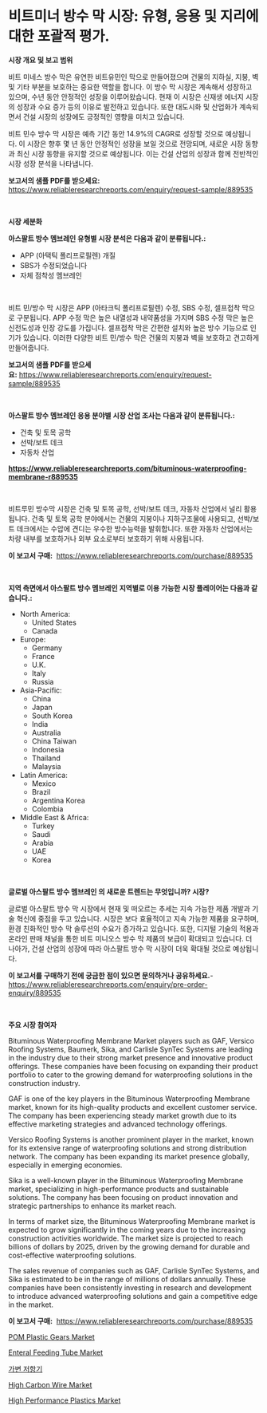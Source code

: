 <p><h1>비트미너 방수 막 시장: 유형, 응용 및 지리에 대한 포괄적 평가.</h1></p><p><strong>시장 개요 및 보고 범위</strong></p>
<p><p>비트 미네스 방수 막은 유연한 비트유민인 막으로 만들어졌으며 건물의 지하실, 지붕, 벽 및 기타 부분을 보호하는 중요한 역할을 합니다. 이 방수 막 시장은 계속해서 성장하고 있으며, 수년 동안 안정적인 성장을 이루어왔습니다. 현재 이 시장은 신재생 에너지 시장의 성장과 수요 증가 등의 이유로 발전하고 있습니다. 또한 대도시화 및 산업화가 계속되면서 건설 시장의 성장에도 긍정적인 영향을 미치고 있습니다.</p><p>비트 민수 방수 막 시장은 예측 기간 동안 14.9%의 CAGR로 성장할 것으로 예상됩니다. 이 시장은 향후 몇 년 동안 안정적인 성장을 보일 것으로 전망되며, 새로운 시장 동향과 최신 시장 동향을 유지할 것으로 예상됩니다. 이는 건설 산업의 성장과 함께 전반적인 시장 성장 분석을 나타냅니다.</p></p>
<p><strong>보고서의 샘플 PDF를 받으세요:</strong> <a href="https://www.reliableresearchreports.com/enquiry/request-sample/889535">https://www.reliableresearchreports.com/enquiry/request-sample/889535</a></p>
<p>&nbsp;</p>
<p><strong>시장 세분화</strong></p>
<p><strong>아스팔트 방수 멤브레인 유형별 시장 분석은 다음과 같이 분류됩니다.:</strong></p>
<p><ul><li>APP (아택틱 폴리프로필렌) 개질</li><li>SBS가 수정되었습니다</li><li>자체 점착성 멤브레인</li></ul></p>
<p>&nbsp;</p>
<p><p>비트 민/방수 막 시장은 APP (아타크틱 폴리프로필렌) 수정, SBS 수정, 셀프접착 막으로 구분됩니다. APP 수정 막은 높은 내열성과 내약품성을 가지며 SBS 수정 막은 높은 신전도성과 인장 강도를 가집니다. 셀프접착 막은 간편한 설치와 높은 방수 기능으로 인기가 있습니다. 이러한 다양한 비트 민/방수 막은 건물의 지붕과 벽을 보호하고 견고하게 만들어줍니다.</p></p>
<p><strong>보고서의 샘플 PDF를 받으세요:</strong>&nbsp;<a href="https://www.reliableresearchreports.com/enquiry/request-sample/889535">https://www.reliableresearchreports.com/enquiry/request-sample/889535</a></p>
<p>&nbsp;</p>
<p><strong> 아스팔트 방수 멤브레인 응용 분야별 시장 산업 조사는 다음과 같이 분류됩니다.:</strong></p>
<p><ul><li>건축 및 토목 공학</li><li>선박/보트 데크</li><li>자동차 산업</li></ul></p>
<p><strong><a href="https://www.reliableresearchreports.com/bituminous-waterproofing-membrane-r889535">https://www.reliableresearchreports.com/bituminous-waterproofing-membrane-r889535</a></strong></p>
<p>&nbsp;</p>
<p><p>비트루민 방수막 시장은 건축 및 토목 공학, 선박/보트 데크, 자동차 산업에서 널리 활용됩니다. 건축 및 토목 공학 분야에서는 건물의 지붕이나 지하구조물에 사용되고, 선박/보트 데크에서는 수압에 견디는 우수한 방수능력을 발휘합니다. 또한 자동차 산업에서는 차량 내부를 보호하거나 외부 요소로부터 보호하기 위해 사용됩니다.</p></p>
<p><strong>이 보고서 구매:</strong>&nbsp; <a href="https://www.reliableresearchreports.com/purchase/889535">https://www.reliableresearchreports.com/purchase/889535</a></p>
<p>&nbsp;</p>
<p><strong>지역 측면에서 아스팔트 방수 멤브레인 지역별로 이용 가능한 시장 플레이어는 다음과 같습니다.:</strong></p>
<p><ul>
    <li>
        North America:
        <ul>
            <li>United States</li>
            <li>Canada</li>
        </ul>
    </li>
    <li>
        Europe:
        <ul>
            <li>Germany</li>
            <li>France</li>
            <li>U.K.</li>
            <li>Italy</li>
            <li>Russia</li>
        </ul>
    </li>
    <li>
        Asia-Pacific:
        <ul>
            <li>China</li>
            <li>Japan</li>
            <li>South Korea</li>
            <li>India</li>
            <li>Australia</li>
            <li>China Taiwan</li>
            <li>Indonesia</li>
            <li>Thailand</li>
            <li>Malaysia</li>
        </ul>
    </li>
    <li>
        Latin America:
        <ul>
            <li>Mexico</li>
            <li>Brazil</li>
            <li>Argentina Korea</li>
            <li>Colombia</li>
        </ul>
    </li>
    <li>
        Middle East & Africa:
        <ul>
            <li>Turkey</li>
            <li>Saudi</li>
            <li>Arabia</li>
            <li>UAE</li>
            <li>Korea</li>
        </ul>
    </li>
    </ul></p>
<p>&nbsp;</p>
<p><strong>글로벌 아스팔트 방수 멤브레인 의 새로운 트렌드는 무엇입니까? 시장?</strong></p>
<p><p>글로벌 아스팔트 방수 막 시장에서 현재 및 떠오르는 추세는 지속 가능한 제품 개발과 기술 혁신에 중점을 두고 있습니다. 시장은 보다 효율적이고 지속 가능한 제품을 요구하며, 환경 친화적인 방수 막 솔루션의 수요가 증가하고 있습니다. 또한, 디지털 기술의 적용과 온라인 판매 채널을 통한 비트 미니오스 방수 막 제품의 보급이 확대되고 있습니다. 더 나아가, 건설 산업의 성장에 따라 아스팔트 방수 막 시장이 더욱 확대될 것으로 예상됩니다.</p></p>
<p><strong>이 보고서를 구매하기 전에 궁금한 점이 있으면 문의하거나 공유하세요.</strong>- <a href="https://www.reliableresearchreports.com/enquiry/pre-order-enquiry/889535">https://www.reliableresearchreports.com/enquiry/pre-order-enquiry/889535</a></p>
<p>&nbsp;</p>
<p><strong>주요 시장 참여자</strong></p>
<p><p>Bituminous Waterproofing Membrane Market players such as GAF, Versico Roofing Systems, Baumerk, Sika, and Carlisle SynTec Systems are leading in the industry due to their strong market presence and innovative product offerings. These companies have been focusing on expanding their product portfolio to cater to the growing demand for waterproofing solutions in the construction industry.</p><p>GAF is one of the key players in the Bituminous Waterproofing Membrane market, known for its high-quality products and excellent customer service. The company has been experiencing steady market growth due to its effective marketing strategies and advanced technology offerings.</p><p>Versico Roofing Systems is another prominent player in the market, known for its extensive range of waterproofing solutions and strong distribution network. The company has been expanding its market presence globally, especially in emerging economies.</p><p>Sika is a well-known player in the Bituminous Waterproofing Membrane market, specializing in high-performance products and sustainable solutions. The company has been focusing on product innovation and strategic partnerships to enhance its market reach.</p><p>In terms of market size, the Bituminous Waterproofing Membrane market is expected to grow significantly in the coming years due to the increasing construction activities worldwide. The market size is projected to reach billions of dollars by 2025, driven by the growing demand for durable and cost-effective waterproofing solutions.</p><p>The sales revenue of companies such as GAF, Carlisle SynTec Systems, and Sika is estimated to be in the range of millions of dollars annually. These companies have been consistently investing in research and development to introduce advanced waterproofing solutions and gain a competitive edge in the market.</p></p>
<p><strong>이 보고서 구매:</strong>&nbsp;&nbsp;<a href="https://www.reliableresearchreports.com/purchase/889535">https://www.reliableresearchreports.com/purchase/889535</a></p>
<p><p><a href="https://view.publitas.com/reportprime-1/pom-plastic-gears-market-insight-market-trends-growth-forecasted-from-2024-to-2031/">POM Plastic Gears Market</a></p><p><a href="https://github.com/julyju69/Market-Research-Report-List-2/blob/main/enteral-feeding-tube-market.md">Enteral Feeding Tube Market</a></p><p><a href="https://github.com/sougarounis/Market-Research-Report-List-3/blob/main/309611523576.md">가변 저항기</a></p><p><a href="https://issuu.com/reportprime-2/docs/high-carbon-wire-market-size-2030.pptx">High Carbon Wire Market</a></p><p><a href="https://issuu.com/reportprime-2/docs/high-performance-plastics-market-size-2030.pptx">High Performance Plastics Market</a></p></p>